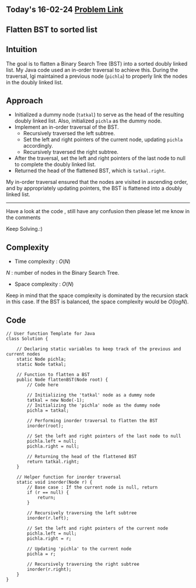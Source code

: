 ## Today's 16-02-24 [Problem Link](https://www.geeksforgeeks.org/problems/flatten-bst-to-sorted-list--111950/1)
## Flatten BST to sorted list

## Intuition
The goal is to flatten a Binary Search Tree (BST) into a sorted doubly linked list. My Java code used an in-order traversal to achieve this. During the traversal, Igi maintained a previous node (`pichla`) to properly link the nodes in the doubly linked list.


## Approach

- Initialized a dummy node (`tatkal`) to serve as the head of the resulting doubly linked list. Also, initialized `pichla` as the dummy node.
- Implement an in-order traversal of the BST.
   - Recursively traversed the left subtree.
   - Set the left and right pointers of the current node, updating `pichla` accordingly.
   - Recursively traversed the right subtree.
- After the traversal, set the left and right pointers of the last node to null to complete the doubly linked list.
- Returned the head of the flattened BST, which is `tatkal.right`.

My in-order traversal ensured that the nodes are visited in ascending order, and by appropriately updating pointers, the BST is flattened into a doubly linked list.

---
Have a look at the code , still have any confusion then please let me know in the comments

Keep Solving.:)

## Complexity
- Time complexity : $O(N)$
<!-- Add your time complexity here, e.g. $$O())$$ -->

$N$ : number of nodes in the Binary Search Tree.

- Space complexity : $O(N)$
<!-- Add your space complexity here, e.g. $$O(n)$$ -->
Keep in mind that the space complexity is dominated by the recursion stack in this case. If the BST is balanced, the space complexity would be $O(log N)$.

## Code 

```
// User function Template for Java
class Solution {
    
    // Declaring static variables to keep track of the previous and current nodes
    static Node pichla;
    static Node tatkal;

    // Function to flatten a BST
    public Node flattenBST(Node root) {
        // Code here

        // Initializing the 'tatkal' node as a dummy node
        tatkal = new Node(-1);
        // Initializing the 'pichla' node as the dummy node
        pichla = tatkal;

        // Performing inorder traversal to flatten the BST
        inorder(root);

        // Set the left and right pointers of the last node to null
        pichla.left = null;
        pichla.right = null;

        // Returning the head of the flattened BST
        return tatkal.right;
    }

    // Helper function for inorder traversal
    static void inorder(Node r) {
        // Base case : If the current node is null, return
        if (r == null) {
            return;
        }

        // Recursively traversing the left subtree
        inorder(r.left);

        // Set the left and right pointers of the current node
        pichla.left = null;
        pichla.right = r;

        // Updating 'pichla' to the current node
        pichla = r;

        // Recursively traversing the right subtree
        inorder(r.right);
    }
}
```
